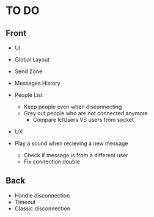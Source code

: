 # TO DO
## Front
 + UI
  + Global Layout 
  + Send Zone
  + Messages History
  + People List
    + Keep people even when disconnecting
    + Grey out people who are not connected anymore
      + Compare lclUsers VS users from socket

 + UX
  + Play a sound when recieving a new message
    + Check if message is from a different user
    + Fix connection double

## Back
 + Handle disconnection
  + Timeout
  + Classic disconnection